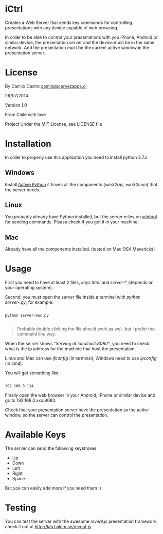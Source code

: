 # iCtrl
Creates a Web Server that sends key commands for controlling presentations with any device capable of web browsing.

In order to be able to control your presentations with you iPhone, Android or similar device, the presentation server and the device must be in the same network. And the presentation must be the current active window in the presentation server.

# License
By Camilo Castro <camilo@cervezapps.cl>

26/07/2014

Version 1.0

From Chile with love

Project Under the MIT License, see LICENSE file


# Installation
In order to properly use this application you need to install python 2.7.x

## Windows
Install [Active Python](http://www.activestate.com/activepython) it haves all the components (*win32api, win32com*) that the server needs.

## Linux
You probably already have Python installed, but the server relies on [xdotool](http://www.semicomplete.com/projects/xdotool/) for sending commands. Please check if you got it in your machine.

## Mac
Already have all the components installed. (tested on Mac OSX Mavericks)

# Usage
First you need to have at least 2 files, *keys.html* and *server-** (depends on your operating system).

Second, you must open the server file inside a terminal with *python server-<os>.py*, for example:


```

python server-mac.py


```

> Probably double clicking the file should work as well, but I prefer the command line way.

When the server shows *"Serving at localhost:8080"*, you need to check what is the ip address for the machine that host the presentation.

Linux and Mac can use *ifconfig* (in terminal), Windows need to use *ipconfig* (in cmd).

You will get something like


```

192.168.0.114

```

Finally open the web browser in your Android, iPhone or similar device and go to 192.168.0.xxx:8080.

Check that your presentation server have the presentation as the active window, so the server can control the presentation.

# Available Keys
The server can send the following keystrokes

* Up
* Down
* Left
* Right
* Space

But you can easily add more if you need them :)

# Testing
You can test the server with the awesome *reveal.js* presentation framework, check it out at http://lab.hakim.se/reveal-js